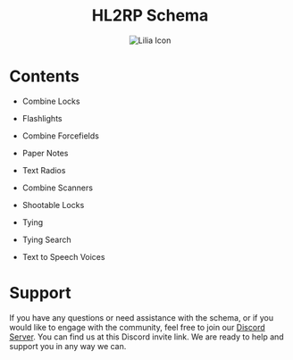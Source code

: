 <h1 align="center">HL2RP Schema</h1>

<p align="center">
  <img src="https://i.imgur.com/yY3wT30.png" alt="Lilia Icon">
</p>
 
# Contents

- Combine Locks
  
- Flashlights
  
- Combine Forcefields
  
- Paper Notes

- Text Radios
  
- Combine Scanners

- Shootable Locks

- Tying

- Tying Search

- Text to Speech Voices 

# Support

If you have any questions or need assistance with the schema, or if you would like to engage with the community, feel free to join our [Discord Server](https://discord.gg/52MSnh39vw). You can find us at this Discord invite link. We are ready to help and support you in any way we can.
